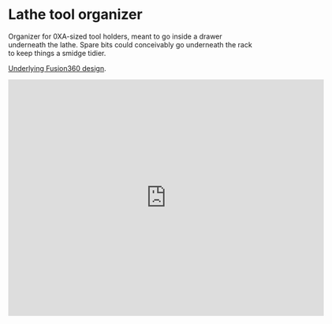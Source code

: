 # Lathe tool organizer

Organizer for 0XA-sized tool holders, meant to go inside a drawer underneath the lathe. Spare bits could conceivably go underneath the rack to keep things a smidge tidier.

[Underlying Fusion360 design](https://a360.co/3EF8aIm).

<iframe src="https://myusc1789.autodesk360.com/shares/public/SH35dfcQT936092f0e43f0ba9f3327228e85?mode=embed" width="640" height="480" allowfullscreen="true" webkitallowfullscreen="true" mozallowfullscreen="true"  frameborder="0"></iframe>

